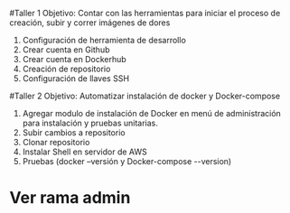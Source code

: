 #Taller 1 Objetivo: Contar con las herramientas para iniciar el proceso de creación, subir y correr imágenes de dores

1) Configuración de herramienta de desarrollo
2) Crear cuenta en Github
3) Crear cuenta en Dockerhub
4) Creación de repositorio
5) Configuración de llaves SSH

#Taller 2 Objetivo: Automatizar instalación de docker y Docker-compose

1) Agregar modulo de instalación de Docker en menú de administración para instalación y pruebas unitarias.
2) Subir cambios a repositorio
3) Clonar repositorio
4) Instalar Shell en servidor de AWS
5) Pruebas (docker –versión y Docker-compose --version)

# Ver rama admin
